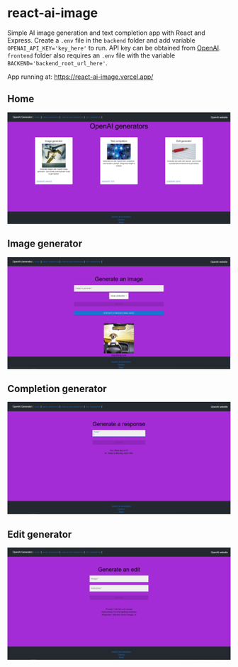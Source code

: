 # react-ai-image

Simple AI image generation and text completion app with React and Express. Create a ```.env``` file in the ```backend``` folder and add variable ```OPENAI_API_KEY='key_here'``` to run. API key can be obtained from [OpenAI](beta.openai.com). ```frontend``` folder also requires an ```.env``` file with the variable ```BACKEND='backend_root_url_here'```.

App running at: https://react-ai-image.vercel.app/

## Home
![Home](/images/home.PNG)

## Image generator
![Image generator](/images/image.PNG)

## Completion generator
![Completion generator](/images/completion.PNG)

## Edit generator
![Edit generator](/images/edit.PNG)